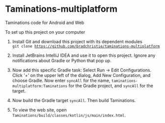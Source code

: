 # Taminations-multiplatform
Taminations code for Android and Web

To set up this project on your computer

1.  Install Git and download this project with its dependent modules<br/>
    <code>git clone https://github.com/bradchristie/taminations-multiplatform</code>
    
2.  Install JetBrains IntelliJ IDEA and use it to open this project.  Ignore any notifications about Gradle or Python that pop up.

3.  Now add this specific Gradle task:  Select Run -> Edit Configurations.  Click '+' on the upper left of the dialog, Add New Configuration, and choose Gradle.  Now enter ```syncAll``` for the name, ```taminations-multiplatform:Taminations``` for the Gradle project, and ```syncAll``` for the target.

4.  Now build the Gradle target ```syncAll```.  Then build Taminations.

5.  To view the web site, open ```Taminations/build/classes/kotlin/js/main/index.html```.